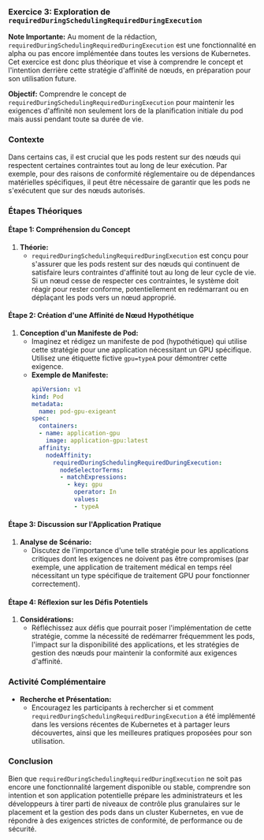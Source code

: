 ### Exercice 3: Exploration de `requiredDuringSchedulingRequiredDuringExecution`

**Note Importante:** Au moment de la rédaction, `requiredDuringSchedulingRequiredDuringExecution` est une fonctionnalité en alpha ou pas encore implémentée dans toutes les versions de Kubernetes. Cet exercice est donc plus théorique et vise à comprendre le concept et l'intention derrière cette stratégie d'affinité de nœuds, en préparation pour son utilisation future.

**Objectif:** Comprendre le concept de `requiredDuringSchedulingRequiredDuringExecution` pour maintenir les exigences d'affinité non seulement lors de la planification initiale du pod mais aussi pendant toute sa durée de vie.

### Contexte

Dans certains cas, il est crucial que les pods restent sur des nœuds qui respectent certaines contraintes tout au long de leur exécution. Par exemple, pour des raisons de conformité réglementaire ou de dépendances matérielles spécifiques, il peut être nécessaire de garantir que les pods ne s'exécutent que sur des nœuds autorisés.

### Étapes Théoriques

#### Étape 1: Compréhension du Concept

1. **Théorie:**
   - `requiredDuringSchedulingRequiredDuringExecution` est conçu pour s'assurer que les pods restent sur des nœuds qui continuent de satisfaire leurs contraintes d'affinité tout au long de leur cycle de vie. Si un nœud cesse de respecter ces contraintes, le système doit réagir pour rester conforme, potentiellement en redémarrant ou en déplaçant les pods vers un nœud approprié.

#### Étape 2: Création d'une Affinité de Nœud Hypothétique

1. **Conception d'un Manifeste de Pod:**
   - Imaginez et rédigez un manifeste de pod (hypothétique) qui utilise cette stratégie pour une application nécessitant un GPU spécifique. Utilisez une étiquette fictive `gpu=typeA` pour démontrer cette exigence.
   - **Exemple de Manifeste:**
     ```yaml
     apiVersion: v1
     kind: Pod
     metadata:
       name: pod-gpu-exigeant
     spec:
       containers:
       - name: application-gpu
         image: application-gpu:latest
       affinity:
         nodeAffinity:
           requiredDuringSchedulingRequiredDuringExecution:
             nodeSelectorTerms:
             - matchExpressions:
               - key: gpu
                 operator: In
                 values:
                 - typeA
     ```

#### Étape 3: Discussion sur l'Application Pratique

1. **Analyse de Scénario:**
   - Discutez de l'importance d'une telle stratégie pour les applications critiques dont les exigences ne doivent pas être compromises (par exemple, une application de traitement médical en temps réel nécessitant un type spécifique de traitement GPU pour fonctionner correctement).

#### Étape 4: Réflexion sur les Défis Potentiels

1. **Considérations:**
   - Réfléchissez aux défis que pourrait poser l'implémentation de cette stratégie, comme la nécessité de redémarrer fréquemment les pods, l'impact sur la disponibilité des applications, et les stratégies de gestion des nœuds pour maintenir la conformité aux exigences d'affinité.

### Activité Complémentaire

- **Recherche et Présentation:**
   - Encouragez les participants à rechercher si et comment `requiredDuringSchedulingRequiredDuringExecution` a été implémenté dans les versions récentes de Kubernetes et à partager leurs découvertes, ainsi que les meilleures pratiques proposées pour son utilisation.

### Conclusion

Bien que `requiredDuringSchedulingRequiredDuringExecution` ne soit pas encore une fonctionnalité largement disponible ou stable, comprendre son intention et son application potentielle prépare les administrateurs et les développeurs à tirer parti de niveaux de contrôle plus granulaires sur le placement et la gestion des pods dans un cluster Kubernetes, en vue de répondre à des exigences strictes de conformité, de performance ou de sécurité.
